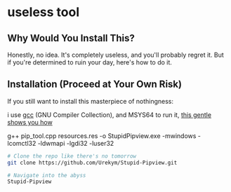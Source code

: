 # useless tool

## Why Would You Install This?
Honestly, no idea. It's completely useless, and you'll probably regret it. But if you're determined to ruin your day, here's how to do it.

## Installation (Proceed at Your Own Risk)
If you still want to install this masterpiece of nothingness:

i use [gcc](https://gcc.gnu.org/) (GNU Compiler Collection), and MSYS64 to run it, [this gentle shows you how](https://youtu.be/oC69vlWofJQ) 

g++ pip_tool.cpp resources.res -o StupidPipview.exe -mwindows -lcomctl32 -ldwmapi -lgdi32 -luser32

```bash
# Clone the repo like there's no tomorrow
git clone https://github.com/Urekym/Stupid-Pipview.git

# Navigate into the abyss
Stupid-Pipview
````


